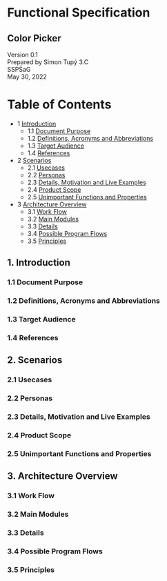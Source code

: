 # Functional Specification
## Color Picker

Version 0.1  
Prepared by Simon Tupý 3.C  
SSPŠaG  
May 30, 2022

Table of Contents
================
* 1 [Introduction](#1-introduction)
   * 1.1 [Document Purpose](#11-document-purpose)
   * 1.2 [Definitions, Acronyms and Abbreviations](#12-definitions-acronyms-and-abbreviations)
   * 1.3 [Target Audience](#13-target-audience)
   * 1.4 [References](#14-references)
* 2 [Scenarios](#2-scenarios)
   * 2.1 [Usecases](#21-usecases)
   * 2.2 [Personas](#22-personas)
   * 2.3 [Details, Motivation and Live Examples](#23-details-motivation-and-live-examples)
   * 2.4 [Product Scope](#24-product-scope)
   * 2.5 [Unimportant Functions and Properties](#25-unimportant-functions-and-properties)
* 3 [Architecture Overview](#3-architecture-overview)
   * 3.1 [Work Flow](#31-work-flow)
   * 3.2 [Main Modules](#32-main-modules)
   * 3.3 [Details](#33-details)
   * 3.4 [Possible Program Flows](#34-possible-program-flows)
   * 3.5 [Principles](#35-principles)

## 1. Introduction  
  ### 1.1 Document Purpose
  ### 1.2 Definitions, Acronyms and Abbreviations
  ### 1.3 Target Audience
  ### 1.4 References

## 2. Scenarios
  ### 2.1 Usecases
  ### 2.2 Personas
  ### 2.3 Details, Motivation and Live Examples
  ### 2.4 Product Scope
  ### 2.5 Unimportant Functions and Properties

## 3. Architecture Overview
  ### 3.1 Work Flow
  ### 3.2 Main Modules
  ### 3.3 Details
  ### 3.4 Possible Program Flows
  ### 3.5 Principles
